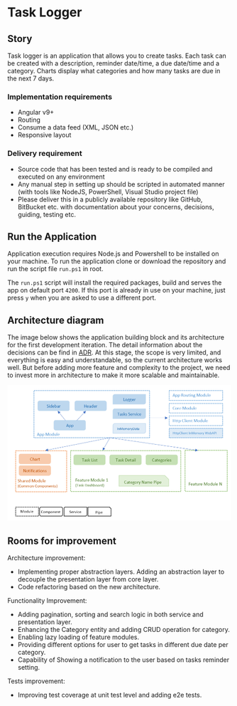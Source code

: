 # Task Logger

## Story
Task logger is an application that allows you to create tasks. Each task can be created with a description, reminder date/time, a due date/time and a category. Charts display what categories and how many tasks are due in the next 7 days.

### Implementation requirements
- Angular v9+
- Routing
- Consume a data feed (XML, JSON etc.)
- Responsive layout

### Delivery requirement
- Source code that has been tested and is ready to be compiled and executed on any environment
- Any manual step in setting up should be scripted in automated manner (with tools like NodeJS, PowerShell, Visual Studio project file)
- Please deliver this in a publicly available repository like GitHub, BitBucket etc. with documentation about your concerns, decisions, guiding, testing etc. 

## Run the Application
Application execution requires Node.js and Powershell to be installed on your machine. To run the application clone or download the repository and run the script file `run.ps1` in root.

The `run.ps1` script will install the required packages, build and serves the app on default port `4200`. If this port is already in use on your machine, just press `y` when you are asked to use a different port.

## Architecture diagram
The image below shows the application building block and its architecture for the first development iteration. 
The detail information about the decisions can be find in [ADR](./ADR.md).
At this stage, the scope is very limited, and everything is easy and understandable, so the current architecture works well. But before adding more feature and complexity to the project, we need to invest more in architecture to make it more scalable and maintainable.


![Architecture diagram](./ArchitectureDiagram.png)


## Rooms for improvement    
Architecture improvement:
 - Implementing proper abstraction layers. Adding an abstraction layer to decouple the presentation layer from core layer. 
 - Code refactoring based on the new architecture.

Functionality Improvement:
- Adding pagination, sorting and search logic in both service and presentation layer.
- Enhancing the Category entity and adding CRUD operation for category.
- Enabling lazy loading of feature modules.
- Providing different options for user to get tasks in different due date per category.
- Capability of Showing a notification to the user based on tasks reminder setting.

Tests improvement:
- Improving test coverage at unit test level and adding e2e tests.
